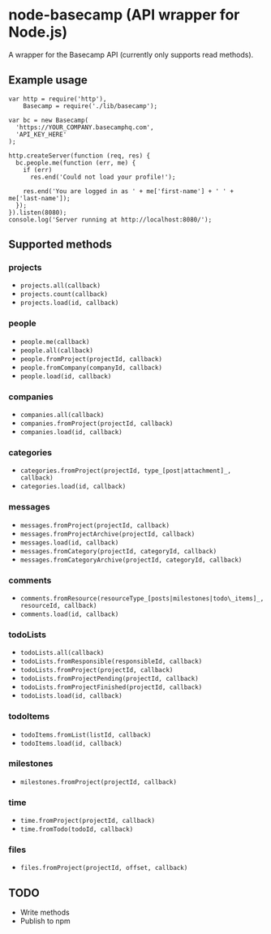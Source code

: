 # node-basecamp (API wrapper for Node.js)

A wrapper for the Basecamp API (currently only supports read methods).

## Example usage

    var http = require('http'),
        Basecamp = require('./lib/basecamp');

    var bc = new Basecamp(
      'https://YOUR_COMPANY.basecamphq.com',
      'API_KEY_HERE'
    );

    http.createServer(function (req, res) {
      bc.people.me(function (err, me) {
        if (err)
          res.end('Could not load your profile!');

        res.end('You are logged in as ' + me['first-name'] + ' ' + me['last-name']);
      });
    }).listen(8080);
    console.log('Server running at http://localhost:8080/');

## Supported methods

### projects

* `projects.all(callback)`
* `projects.count(callback)`
* `projects.load(id, callback)`

### people

* `people.me(callback)`
* `people.all(callback)`
* `people.fromProject(projectId, callback)`
* `people.fromCompany(companyId, callback)`
* `people.load(id, callback)`

### companies

* `companies.all(callback)`
* `companies.fromProject(projectId, callback)`
* `companies.load(id, callback)`

### categories

* `categories.fromProject(projectId, type_[post|attachment]_, callback)`
* `categories.load(id, callback)`

### messages

* `messages.fromProject(projectId, callback)`
* `messages.fromProjectArchive(projectId, callback)`
* `messages.load(id, callback)`
* `messages.fromCategory(projectId, categoryId, callback)`
* `messages.fromCategoryArchive(projectId, categoryId, callback)`

### comments

* `comments.fromResource(resourceType_[posts|milestones|todo\_items]_, resourceId, callback)`
* `comments.load(id, callback)`

### todoLists

* `todoLists.all(callback)`
* `todoLists.fromResponsible(responsibleId, callback)`
* `todoLists.fromProject(projectId, callback)`
* `todoLists.fromProjectPending(projectId, callback)`
* `todoLists.fromProjectFinished(projectId, callback)`
* `todoLists.load(id, callback)`

### todoItems

* `todoItems.fromList(listId, callback)`
* `todoItems.load(id, callback)`

### milestones

* `milestones.fromProject(projectId, callback)`

### time

* `time.fromProject(projectId, callback)`
* `time.fromTodo(todoId, callback)`

### files

* `files.fromProject(projectId, offset, callback)`

## TODO

* Write methods
* Publish to npm
